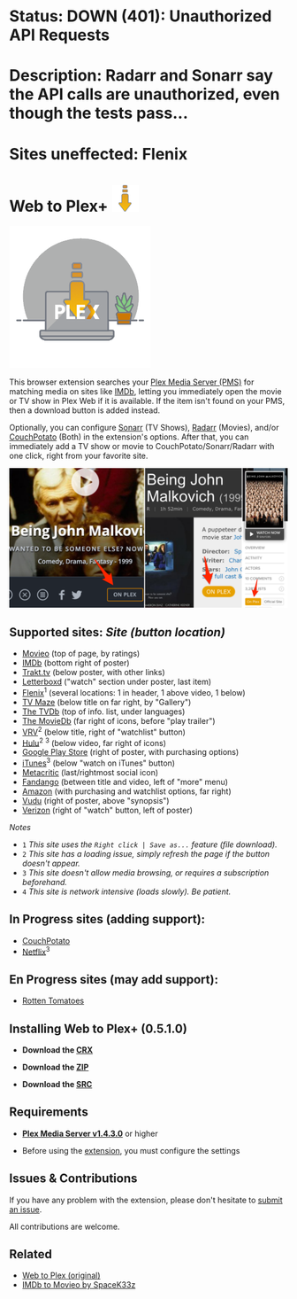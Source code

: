 # Status: DOWN (401): Unauthorized API Requests
# Description: Radarr and Sonarr say the API calls are unauthorized, even though the tests pass...
# Sites uneffected: Flenix

# Web to Plex+ ![Icon](src/img/48.png)

![Logo](src/img/256.png)

This browser extension searches your [Plex Media Server (PMS)](https://www.plex.tv/downloads/) for matching media on sites like [IMDb](https://imdb.com), letting you immediately open the movie or TV show in Plex Web if it is available. If the item isn't found on your PMS, then a download button is added instead.

Optionally, you can configure [Sonarr](https://sonarr.tv/) (TV Shows), [Radarr](https://radarr.video/) (Movies), and/or [CouchPotato](https://couchpota.to/) (Both) in the extension's options. After that, you can immediately add a TV show or movie to CouchPotato/Sonarr/Radarr with one click, right from your favorite site.

![Examples](example.png)

## Supported sites: *Site (button location)*

- [Movieo](http://movieo.me/) (top of page, by ratings)
- [IMDb](http://imdb.com/) (bottom right of poster)
- [Trakt.tv](https://trakt.tv/) (below poster, with other links)
- [Letterboxd](https://letterboxd.com/) ("watch" section under poster, last item)
- [Flenix](https://flenix.co/)<sup>1</sup> (several locations: 1 in header, 1 above video, 1 below)
- [TV Maze](http://www.tvmaze.com/) (below title on far right, by "Gallery")
- [The TVDb](https://www.thetvdb.com/) (top of info. list, under languages)
- [The MovieDb](https://www.themoviedb.org/) (far right of icons, before "play trailer")
- [VRV](https://vrv.co/)<sup>2</sup> (below title, right of "watchlist" button)
- [Hulu](https://hulu.com/)<sup>2</sup> <sup>3</sup> (below video, far right of icons)
- [Google Play Store](https://play.google.com/store/movies/) (right of poster, with purchasing options)
- [iTunes](https://itunes.apple.com/)<sup>3</sup> (below "watch on iTunes" button)
- [Metacritic](http://www.metacritic.com/) (last/rightmost social icon)
- [Fandango](https://www.fandango.com/) (between title and video, left of "more" menu)
- [Amazon](https://www.amazon.com/) (with purchasing and watchlist options, far right)
- [Vudu](https://www.vudu.com/) (right of poster, above "synopsis")
- [Verizon](https://www.tv.verizon.com/) (right of "watch" button, left of poster)

*Notes*

- `1` *This site uses the `Right click | Save as...` feature (file download).*
- `2` *This site has a loading issue, simply refresh the page if the button doesn't appear.*
- `3` *This site doesn't allow media browsing, or requires a subscription beforehand.*
- `4` *This site is network intensive (loads slowly). Be patient.*

## In Progress sites (adding support):

- [CouchPotato](http://couchpotato.life/)
- [Netflix](https://netflix.com/)<sup>3</sup>

## En Progress sites (may add support):

- [Rotten Tomatoes](https://www.rottentomatoes.com/)

## Installing Web to Plex+ (0.5.1.0)

- **Download the [CRX](https://github.com/Ephellon/web-to-plex/raw/master/hhkmjeeccipbolailpomhjhmccnnjhkj.crx)**

- **Download the [ZIP](https://github.com/Ephellon/web-to-plex/raw/master/hhkmjeeccipbolailpomhjhmccnnjhkj.zip)**

- **Download the [SRC](https://github.com/Ephellon/web-to-plex/archive/master.zip)**

## Requirements

+ [**Plex Media Server v1.4.3.0**](https://www.plex.tv/downloads/#getdownload) or higher

+ Before using the [extension](chrome://extensions), you must configure the settings

## Issues & Contributions

If you have any problem with the extension, please don't hesitate to [submit an issue](https://github.com/Ephellon/web-to-plex/issues/new).

All contributions are welcome.

## Related

- [Web to Plex (original)](https://github.com/SpaceK33z/web-to-plex)
- [IMDb to Movieo by SpaceK33z](https://github.com/SpaceK33z/imdb-to-movieo)
